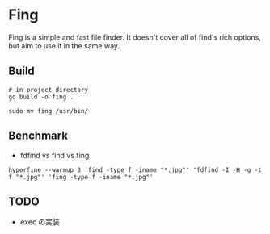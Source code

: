 # Fing

Fing is a simple and fast file finder.
It doesn't cover all of find's rich options, but aim to use it in the same way.

## Build

```shell
# in project directory
go build -o fing .

sudo mv fing /usr/bin/
```

## Benchmark

- fdfind vs find vs fing

```shell
hyperfine --warmup 3 'find -type f -iname "*.jpg"' 'fdfind -I -H -g -t f "*.jpg"' 'fing -type f -iname "*.jpg"'
```

## TODO

- exec の実装
